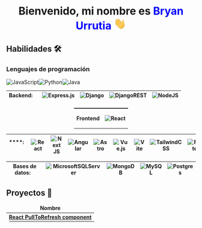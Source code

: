 <h1 align="center">Bienvenido, mi nombre es <span style="color: blue;">Bryan Urrutia</span>  <img
    src="https://github.com/Bryan-Urrutia/Bryan-Urrutia/blob/main/images/Hi.gif" height="32" />
</h1>
<h2>Habilidades 🛠️</h2>

<h3>Lenguajes de programación</h3>

![JavaScript](https://img.shields.io/badge/javascript-%23323330.svg?style=for-the-badge&logo=javascript&logoColor=%23F7DF1E)![Python](https://img.shields.io/badge/python-3670A0?style=for-the-badge&logo=python&logoColor=ffdd54)![Java](https://img.shields.io/badge/java-%23ED8B00.svg?style=for-the-badge&logo=openjdk&logoColor=white)


**Backend**:&nbsp; &nbsp; |![Express.js](https://img.shields.io/badge/express.js-%23404d59.svg?style=for-the-badge&logo=express&logoColor=%2361DAFB)|![Django](https://img.shields.io/badge/django-%23092E20.svg?style=for-the-badge&logo=django&logoColor=white)|![DjangoREST](https://img.shields.io/badge/DJANGO-REST-ff1709?style=for-the-badge&logo=django&logoColor=white&color=ff1709&labelColor=gray)|![NodeJS](https://img.shields.io/badge/node.js-6DA55F?style=for-the-badge&logo=node.js&logoColor=white)
|--|--|--|--|--|
<table style="display:flex; justify-content: center;">
<tr>
<th>Frontend</th>
<th>

![React](https://img.shields.io/badge/react-%2320232a.svg?style=for-the-badge&logo=react&logoColor=%2361DAFB)
</th>
</tr>
</table>

****:&nbsp; &nbsp; |![React](https://img.shields.io/badge/react-%2320232a.svg?style=for-the-badge&logo=react&logoColor=%2361DAFB)|![Next JS](https://img.shields.io/badge/Next-black?style=for-the-badge&logo=next.js&logoColor=white)|![Angular](https://img.shields.io/badge/angular-%23DD0031.svg?style=for-the-badge&logo=angular&logoColor=white)|![Astro](https://img.shields.io/badge/astro-%232C2052.svg?style=for-the-badge&logo=astro&logoColor=white)|![Vue.js](https://img.shields.io/badge/vuejs-%2335495e.svg?style=for-the-badge&logo=vuedotjs&logoColor=%234FC08D)|![Vite](https://img.shields.io/badge/vite-%23646CFF.svg?style=for-the-badge&logo=vite&logoColor=white)|![TailwindCSS](https://img.shields.io/badge/tailwindcss-%2338B2AC.svg?style=for-the-badge&logo=tailwind-css&logoColor=white)|![Flutter](https://img.shields.io/badge/Flutter-%2302569B.svg?style=for-the-badge&logo=Flutter&logoColor=white)
|--|--|--|--|--|--|--|--|--|

**Bases de datos**:&nbsp; &nbsp; |![MicrosoftSQLServer](https://img.shields.io/badge/Microsoft%20SQL%20Server-CC2927?style=for-the-badge&logo=microsoft%20sql%20server&logoColor=white)|![MongoDB](https://img.shields.io/badge/MongoDB-%234ea94b.svg?style=for-the-badge&logo=mongodb&logoColor=white)|![MySQL](https://img.shields.io/badge/mysql-4479A1.svg?style=for-the-badge&logo=mysql&logoColor=white)|![Postgres](https://img.shields.io/badge/postgres-%23316192.svg?style=for-the-badge&logo=postgresql&logoColor=white)
|--|--|--|--|--|

<h2>Proyectos 👔</h2>
<table style="border-radius: 10px">
<thead align="center">
    <tr border: none;>
    <td><b>Nombre</b></td>
    </tr>
</thead>
<tbody>
    <tr>
    <td><a href="https://github.com/thmsgbrt/react-simple-pull-to-refresh"><b>React PullToRefresh component</b></a></td>
    </tr>
</tbody>
</table>


<!-- ## Las estadisticas del repositorio
![Bryan Urrutia GitHub stats](https://github-readme-stats.vercel.app/api?username=bryan-urrutia&show_icons=true&theme=dark) ![Top Langs](https://github-readme-stats.vercel.app/api/top-langs/?username=bryan-urrutia&layout=compact&theme=dark) -->